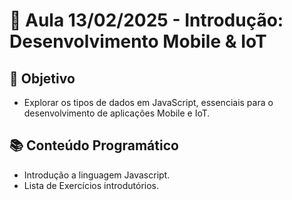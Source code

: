 # 📅 Aula 13/02/2025 - Introdução: Desenvolvimento Mobile & IoT

## 🎯 Objetivo
- Explorar os tipos de dados em JavaScript, essenciais para o desenvolvimento de aplicações Mobile e IoT.

## 📚 Conteúdo Programático
- Introdução a linguagem Javascript.
- Lista de Exercícios introdutórios.

